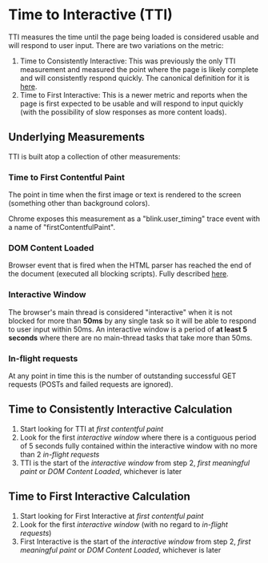 # Time to Interactive (TTI)
TTI measures the time until the page being loaded is considered usable and will respond to user input.  There are two variations on the metric:

1. Time to Consistently Interactive: This was previously the only TTI measurement and measured the point where the page is likely complete and will consistently respond quickly. The canonical definition for it is [here](https://github.com/WICG/time-to-interactive).
1. Time to First Interactive: This is a newer metric and reports when the page is first expected to be usable and will respond to input quickly (with the possibility of slow responses as more content loads).

## Underlying Measurements
TTI is built atop a collection of other measurements:

### Time to First Contentful Paint
The point in time when the first image or text is rendered to the screen (something other than background colors).

Chrome exposes this measurement as a "blink.user_timing" trace event with a name of "firstContentfulPaint".  

### DOM Content Loaded
Browser event that is fired when the HTML parser has reached the end of the document (executed all blocking scripts).  Fully described [here](https://developer.mozilla.org/en-US/docs/Web/Events/DOMContentLoaded).

### Interactive Window
The browser's main thread is considered "interactive" when it is not blocked for more than **50ms** by any single task so it will be able to respond to user input within 50ms.  An interactive window is a period of **at least 5 seconds** where there are no main-thread tasks that take more than 50ms.

### In-flight requests
At any point in time this is the number of outstanding successful GET requests (POSTs and failed requests are ignored).

## Time to Consistently Interactive Calculation
1. Start looking for TTI at *first contentful paint*
2. Look for the first *interactive window* where there is a contiguous period of 5 seconds fully contained within the interactive window with no more than 2 *in-flight requests*
3. TTI is the start of the *interactive window* from step 2, *first meaningful paint* or *DOM Content Loaded*, whichever is later

## Time to First Interactive Calculation
1. Start looking for First Interactive at *first contentful paint*
2. Look for the first *interactive window* (with no regard to *in-flight requests*)
3. First Interactive is the start of the *interactive window* from step 2, *first meaningful paint* or *DOM Content Loaded*, whichever is later
